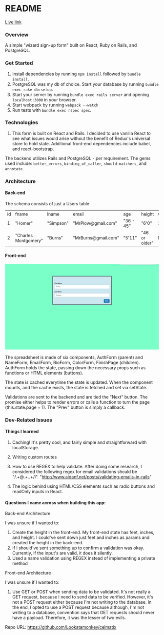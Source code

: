 # README

[Live link][heroku]

[heroku]: http://celmatix-cc.herokuapp.com

### Overview

A simple "wizard sign-up form" built on React, Ruby on Rails, and PostgreSQL.


### Get Started

1. Install dependencies by running `npm install` followed by `bundle install`.
2. PostgreSQL was my db of choice. Start your database by running `bundle exec rake db:setup`.
3. Start your server by running `bundle exec rails server` and opening `localhost:3000` in your browser.
4. Start webpack by running `webpack --watch`
5. Run tests with `bundle exec rspec spec`.

### Technologies

1. This form is built on React and Rails. I decided to use vanilla React to see what issues would arise without the benefit of Redux's universal store to hold state. Additional front-end dependencies include babel, and react-bootstrap.

The backend utilizes Rails and PostgreSQL - per requirement. The gems used include: `better_errors`, `binding_of_caller`, `should-matchers`, and `annotate`.

### Architecture

#### Back-end
The schema consists of just a Users table. 

<table>
  <tr>
    <td>id</td>
    <td>fname</td>
    <td>lname</td>
    <td>email</td>
    <td>age</td>
    <td>height</td>
    <td>weight</td>
    <td>color</td>
  </tr>
  <tr>
    <td>1</td>
    <td>"Homer"</td>
    <td>"Simpson"</td>
    <td>"MrPlow@gmail.com"</td>
    <td>"36 - 45"</td>
    <td>"6'0"</td>
    <td>315</td>
    <td>"Pink"</td>
  </tr>
  <tr>
    <td>2</td>
    <td>"Charles Montgomery"</td>
    <td>"Burns"</td>
    <td>"MrBurns@gmail.com"</td>
    <td>"5'11"</td>
    <td>"46 or older"</td>
    <td>NULL</td>
    <td>"Green"</td>
  </tr>
</table>

#### Front-end

![screenshot](./lib/assets/images/home.png)

The spreadsheet is made of six components, AuthForm (parent) and NameForm, EmailForm, BioForm, ColorForm, FinishPage (children). AuthForm holds the state, passing down the necessary props such as functions or HTML elements (buttons).

The state is cached everytime the state is updated. When the component mounts, and the cache exists, the state is fetched and set via setState.

Validations are sent to the backend and are tied the "Next" button. The promise either helps to render errors or calls a function to turn the page (this.state.page + 1). The "Prev" button is simply a callback.

### Dev-Related Issues

#### Things I learned

1. Caching! It's pretty cool, and fairly simple and straightforward with localStorage.

2. Writing custom routes

3. How to use REGEX to help validate. After doing some research, I considered the following regex for email validations should be "/.+@.+\..+/i". "http://www.aidanf.net/posts/validating-emails-in-rails"

4. The logic behind using HTML/CSS elements such as radio buttons and readOnly inputs in React.

#### Questions I came across when building this app:

Back-end Architecture

I was unsure if I wanted to:
1. Create the height in the front-end. My front-end state has feet, inches, and height. I could've sent down just feet and inches as params and created the height in the back-end.
2. If I should've sent something up to confirm a validation was okay. Currently, if the input's are valid, it does it silently.
3. Used a name validation using REGEX instead of implementing a private method

Front-end Architecture

I was unsure if I wanted to:
1. Use GET or POST when sending data to be validated. It's not really a GET request, because I need to send data to be verified. However, it's not a POST request either because I'm not writing to the database. In the end, I opted to use a POST request because although, I'm not writing to a database, convention says that GET requests should never have a payload. Therefore, it was the lesser of two evils.

Repo URL: https://github.com/Lookatamonkey/celmatix